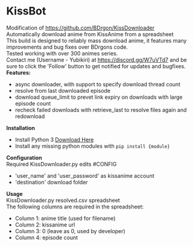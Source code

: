 # KissBot
Modification of https://github.com/BDrgon/KissDownloader<br>
Automatically download anime from KissAnime from a spreadsheet<br>
This build is designed to reliably mass download anime, it features many improvements and bug fixes over BDrgons code.<br>
Tested working with over 300 animes series.<br>
Contact me (Username - Yubikiri) at https://discord.gg/W7uVTd7 and be sure to click the 'Follow' button to get notified for updates and bugfixes.
<br>
**Features:**
* async downloader, with support to specify download thread count
* resolve from last downloaded episode
* download queue_limit to prevet link expiry on downloads with large episode count
* recheck failed downloads with retrieve_last to resolve files again and redownload

**Installation**
* Install Python 3 [Download Here](https://www.python.org/downloads/)
* Install any missing python modules with `pip install {module}`

**Configuration**<br>
Required KissDownloader.py edits #CONFIG<br>
* 'user_name' and 'user_password' as kissanime account
* 'destination' download folder

**Usage**<br>
KissDownloader.py resolved.csv spreadsheet<br>
The following columns are required in the spreadsheet:<br>
* Column 1: anime title (used for filename)
* Column 2: kissanime url
* Column 3: 0 (leave as 0, used by developer)
* Column 4: episode count
